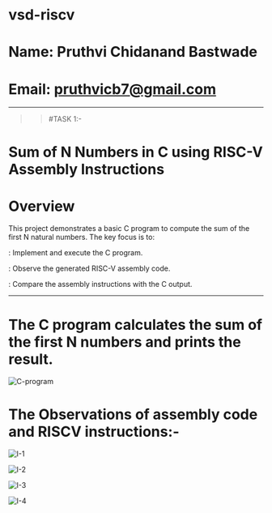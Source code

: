# vsd-riscv
# Name: Pruthvi Chidanand Bastwade
# Email: pruthvicb7@gmail.com
---------------------------------------------------------------------------------------------------------------------------------------------------------------

>>#TASK 1:-
# Sum of N Numbers in C using RISC-V Assembly Instructions

# Overview

This project demonstrates a basic C program to compute the sum of the first N natural numbers. The key focus is to:

: Implement and execute the C program.

: Observe the generated RISC-V assembly code.

: Compare the assembly instructions with the C output.

----------------------------------------------------------------------------------------------------------------------------------------------------------------
# The C program calculates the sum of the first N numbers and prints the result.
![C-program](https://github.com/user-attachments/assets/44a2bb03-1549-4d7c-aaf6-f17b54950ba7)

# The Observations of assembly code and RISCV instructions:-
![I-1](https://github.com/user-attachments/assets/eae72df3-26d1-43d6-a1bc-bf0badb31f74)

![I-2](https://github.com/user-attachments/assets/03658158-c3f1-415d-9cba-ce029393298b)

![I-3](https://github.com/user-attachments/assets/e7e459d3-0008-48b1-b887-6436948138b9)

![I-4](https://github.com/user-attachments/assets/bd0102c0-d9c3-4712-9eb8-b72b4621245a)




